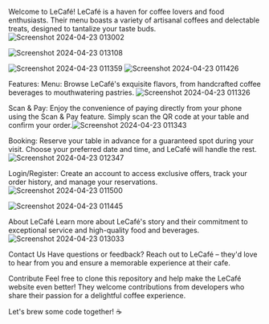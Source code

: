 Welcome to LeCafé!
LeCafé is a haven for coffee lovers and food enthusiasts. Their menu boasts a variety of artisanal coffees and delectable treats, designed to tantalize your taste buds.
![Screenshot 2024-04-23 013002](https://github.com/Psaraf21/lecafe/assets/151715692/f3b3a793-f85c-435d-8eed-d372d7cd84af)

![Screenshot 2024-04-23 013108](https://github.com/Psaraf21/lecafe/assets/151715692/a8d7da5f-1d3a-4469-9ef9-86672b273626)

![Screenshot 2024-04-23 011359](https://github.com/Psaraf21/lecafe/assets/151715692/8e2b1270-fd36-409c-adb2-7279ed8106d7)
![Screenshot 2024-04-23 011426](https://github.com/Psaraf21/lecafe/assets/151715692/8d685690-c223-4b33-a76c-2872e4e9698b)

Features:
Menu: Browse LeCafé's exquisite flavors, from handcrafted coffee beverages to mouthwatering pastries.
![Screenshot 2024-04-23 011326](https://github.com/Psaraf21/lecafe/assets/151715692/0d317e19-824e-42c4-9872-abea36c55e65)

Scan & Pay: Enjoy the convenience of paying directly from your phone using the Scan & Pay feature. Simply scan the QR code at your table and confirm your order.![Screenshot 2024-04-23 011343](https://github.com/Psaraf21/lecafe/assets/151715692/86fc6bc4-c251-4758-ac45-3a77f519649d)

Booking: Reserve your table in advance for a guaranteed spot during your visit. Choose your preferred date and time, and LeCafé will handle the rest.
![Screenshot 2024-04-23 012347](https://github.com/Psaraf21/lecafe/assets/151715692/f5e9e2f9-4d51-4082-83d9-0f785b9af9b0)

Login/Register: Create an account to access exclusive offers, track your order history, and manage your reservations.
![Screenshot 2024-04-23 011500](https://github.com/Psaraf21/lecafe/assets/151715692/301a2cd4-bcda-4041-a614-cb65c907db63)

![Screenshot 2024-04-23 011445](https://github.com/Psaraf21/lecafe/assets/151715692/caa9519e-6cb7-44d0-8d61-4c74fb9a391f)

About LeCafé
Learn more about LeCafé's story and their commitment to exceptional service and high-quality food and beverages.
![Screenshot 2024-04-23 013033](https://github.com/Psaraf21/lecafe/assets/151715692/53672fd3-4322-48de-957f-1b4d93a2b607)

Contact Us
Have questions or feedback? Reach out to LeCafé – they'd love to hear from you and ensure a memorable experience at their cafe.

Contribute
Feel free to clone this repository and help make the LeCafé website even better! They welcome contributions from developers who share their passion for a delightful coffee experience.

Let's brew some code together! ☕️
